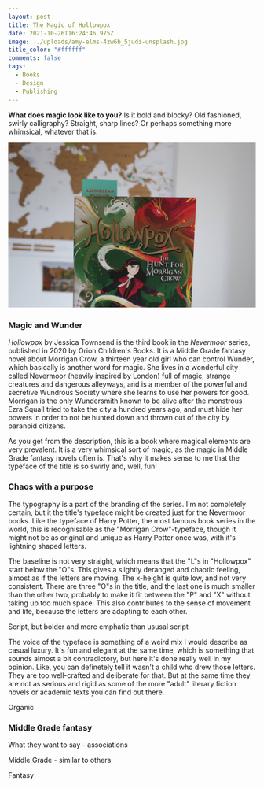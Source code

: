 ```yaml
---
layout: post
title: The Magic of Hollowpox
date: 2021-10-26T16:24:46.975Z
image: ../uploads/amy-elms-4zw6b_5judi-unsplash.jpg
title_color: "#ffffff"
comments: false
tags:
  - Books
  - Design
  - Publishing
---
```

**What does magic look like to you?** Is it bold and blocky? Old fashioned, swirly calligraphy? Straight, sharp lines? Or perhaps something more whimsical, whatever that is.   

![Hollowpox by Jessica Townsend](../uploads/20211007150203_img_3061.jpg)

### Magic and Wunder

*Hollowpox* by Jessica Townsend is the third book in the *Nevermoor* series, published in 2020 by Orion Children's Books. It is a Middle Grade fantasy novel about Morrigan Crow, a thirteen year old girl who can control Wunder, which basically is another word for magic. She lives in a wonderful city called Nevermoor (heavily inspired by London) full of magic, strange creatures and dangerous alleyways, and is a member of the powerful and secretive Wundrous Society where she learns to use her powers for good. Morrigan is the only Wundersmith known to be alive after the monstrous Ezra Squall tried to take the city a hundred years ago, and must hide her powers in order to not be hunted down and thrown out of the city by paranoid citizens. 

As you get from the description, this is a book where magical elements are very prevalent. It is a very whimsical sort of magic, as the magic in Middle Grade fantasy novels often is. That's why it makes sense to me that the typeface of the title is so swirly and, well, fun! 



### Chaos with a purpose

The typography is a part of the branding of the series. I'm not completely certain, but it the title's typeface might be created just for the Nevermoor books. Like the typeface of Harry Potter, the most famous book series in the world, this is recognisable as the "Morrigan Crow"-typeface, though it might not be as original and unique as Harry Potter once was, with it's lightning shaped letters. 

The baseline is not very straight, which means that the "L"s in "Hollowpox" start below the "O"s. This gives a slightly deranged and chaotic feeling, almost as if the letters are moving. The x-height is quite low, and not very consistent. There are three "O"s in the title, and the last one is much smaller than the other two, probably to make it fit between the "P" and "X" without taking up too much space. This also contributes to the sense of movement and life, because the letters are adapting to each other. 

Script, but bolder and more emphatic than ususal script

The voice of the typeface is something of a weird mix I would describe as casual luxury. It's fun and elegant at the same time, which is something that sounds almost a bit contradictory, but here it's done really well in my opinion. Like, you can definetely tell it wasn't a child who drew those letters. They are too well-crafted and deliberate for that. But at the same time they are not as serious and rigid as some of the more "adult" literary fiction novels or academic texts you can find out there. 

Organic

 

### Middle Grade fantasy

What they want to say - associations 

Middle Grade - similar to others 

Fantasy